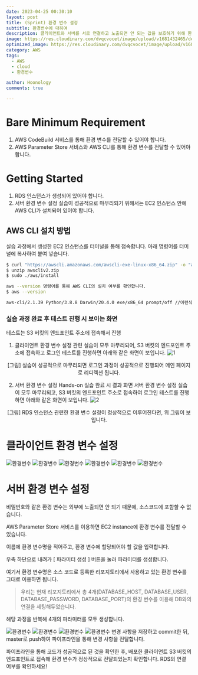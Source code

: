 ```yaml
---
date: 2023-04-25 00:30:10
layout: post
title: (Sprint) 환경 변수 설정
subtitle: 환경변수에 대하여
description: 클라이언트와 서버를 서로 연결하고 노출되면 안 되는 값을 보호하기 위해 환경 변수를 설정하는 실습을 진행한다.
image: https://res.cloudinary.com/dvqcvocet/image/upload/v1681432465/dev-jeans_%E1%84%87%E1%85%A9%E1%86%A8%E1%84%89%E1%85%A1%E1%84%87%E1%85%A9%E1%86%AB_y5n0eh.png
optimized_image: https://res.cloudinary.com/dvqcvocet/image/upload/v1681432465/dev-jeans_%E1%84%87%E1%85%A9%E1%86%A8%E1%84%89%E1%85%A1%E1%84%87%E1%85%A9%E1%86%AB_y5n0eh.png 
category: AWS
tags:
  - AWS
  - cloud
  - 환경변수

author: Hoonology
comments: true

---
```

# Bare Minimum Requirement

1. AWS CodeBuild 서비스를 통해 환경 변수를 전달할 수 있어야 합니다.
2. AWS Parameter Store 서비스와 AWS CLI를 통해 환경 변수를 전달할 수 있어야 합니다.

# Getting Started
1. RDS 인스턴스가 생성되어 있어야 합니다.
2. 서버 환경 변수 설정 실습이 성공적으로 마무리되기 위해서는 EC2 인스턴스 안에 AWS CLI가 설치되어 있어야 합니다.

## AWS CLI 설치 방법

실습 과정에서 생성한 EC2 인스턴스를 터미널을 통해 접속합니다. 아래 명령어를 터미널에 복사하여 붙여 넣습니다.
```bash
$ curl "https://awscli.amazonaws.com/awscli-exe-linux-x86_64.zip" -o "awscliv2.zip"
$ unzip awscliv2.zip
$ sudo ./aws/install
```
```bash
aws --version 명령어를 통해 AWS CLI의 설치 여부를 확인합니다.
$ aws --version

aws-cli/2.1.39 Python/3.8.8 Darwin/20.4.0 exe/x86_64 prompt/off //이런식의 문구가 보인다면 설치가 성공적으로 마무리된 것입니다.
```

### 실습 과정 완료 후 테스트 진행 시 보이는 화면
테스트는 S3 버킷의 엔드포인트 주소에 접속해서 진행
1. 클라이언트 환경 변수 설정 관련 실습이 모두 마무리되어, S3 버킷의 엔드포인트 주소에 접속하고 로그인 테스트를 진행하면 아래와 같은 화면이 보입니다.
![1](/assets/img/CICD/ssWhmZWQO-1618474630640.png)
<div align = "center">[그림] 실습이 성공적으로 마무리되면 로그인 과정이 성공적으로 진행되어 메인 페이지로 리디렉션 됩니다.</div>


2. 서버 환경 변수 설정 Hands-on 실습 완료 시 결과 화면
서버 환경 변수 설정 실습이 모두 마무리되고, S3 버킷의 엔드포인트 주소로 접속하여 로그인 테스트를 진행하면 아래와 같은 화면이 보입니다.
![2](/assets/img/CICD/7BttZRz9I-1618472502721.png)

<div align = "center">[그림] RDS 인스턴스 관련한 환경 변수 설정이 정상적으로 이루어진다면, 위 그림이 보입니다.</div>


# 클라이언트 환경 변수 설정
![환경변수](/assets/img/CICD/codebuild_client1.png)
![환경변수](/assets/img/CICD/codebuild_client2.png)
![환경변수](/assets/img/CICD/codebuild_client3.png)
![환경변수](/assets/img/CICD/codebuild_client4.png)
![환경변수](/assets/img/CICD/codebuild_client5.png)
![환경변수](/assets/img/CICD/codebuild_client6.png)

# 서버 환경 변수 설정
비밀번호와 같은 환경 변수는 외부에 노출되면 안 되기 때문에, 소스코드에 포함할 수 없습니다.

AWS Parameter Store 서비스를 이용하면 EC2 instance에 환경 변수를 전달할 수 있습니다.



이름에 환경 변수명을 적어주고, 환경 변수에 할당되어야 할 값을 입력합니다.

우측 하단으로 내려가 [ 파라미터 생성 ] 버튼을 눌러 파라미터를 생성합니다.

여기서 환경 변수명은 소스 코드로 등록한 리포지토리에서 사용하고 있는 환경 변수를 그대로 이용하면 됩니다.

> 우리는 현재 리포지토리에서 총 4개(DATABASE_HOST, DATABASE_USER, DATABASE_PASSWORD, DATABASE_PORT)의 환경 변수를 이용해 DB와의 연결을 세팅해두었습니다.

해당 과정을 반복해 4개의 파라미터를 모두 생성합니다.

![환경변수](/assets/img/CICD/codebuild_server1.png)
![환경변수](/assets/img/CICD/codebuild_server2.png)
![환경변수](/assets/img/CICD/codebuild_server3.png)
![환경변수](/assets/img/CICD/codebuild_server4.png)
변경 사항을 저장하고 commit한 뒤, master로 push하여 파이프라인을 통해 변경 사항을 전달합니다.

파이프라인을 통해 코드가 성공적으로 된 것을 확인한 후, 배포한 클라이언트 S3 버킷의 엔드포인트로 접속해 환경 변수가 정상적으로 전달되었는지 확인합니다. RDS의 연결 여부를 확인하세요!